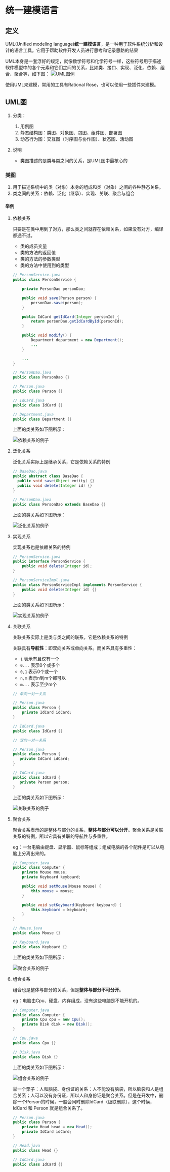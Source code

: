 # 统一建模语言

## 定义

UML(Unified modeling language)**统一建模语言**，是一种用于软件系统分析和设计的语言工具。它用于帮助软件开发人员进行思考和记录思路的结果

UML本身是一套浮好的规定，就像数学符号和化学符号一样，这些符号用于描述软件模型中的各个元素和它们之间的关系，比如类、接口、实现、泛化、依赖、组合、聚合等，如下图：
![UML图例](./img/UML图例.png)

使用UML来建模，常用的工具有Rational Rose，也可以使用一些插件来建模。

## UML图

1. 分类：
   1. 用例图
   2. 静态结构图：类图、对象图、包图、组件图、部署图
   3. 动态行为图：交互图（时序图与协作图）、状态图、活动图

2. 说明
   - 类图描述的是类与类之间的关系，是UML图中最核心的

### 类图

1. 用于描述系统中的类（对象）本身的组成和类（对象）之间的各种静态关系。
2. 类之间的关系：依赖、泛化（继承）、实现、关联、聚合与组合

#### 举例

1. 依赖关系

    只要是在类中用到了对方，那么类之间就存在依赖关系，如果没有对方，编译都通不过。
    - 类的成员变量
    - 类的方法的返回值
    - 类的方法的参数类型
    - 类的方法中使用到的类型

    ```java
    // PersonService.java
    public class PersonService {

        private PersonDao personDao;

        public void save(Person person) {
            personDao.save(person);
        }

        public IdCard getIdCard(Integer personId) {
            return personDao.getIdCardById(personId);
        }

        public void modify() {
            Department department = new Department();
            ...
        }

        ...
    }

    // PersonDao.java
    public class PersonDao {}

    // Person.java
    public class Person {}

    // IdCard.java
    public class IdCard {}

    // Department.java
    public class Department {}
    ```

    上面的类关系如下图所示：

    ![依赖关系的例子](./img/依赖关系的例子.png "依赖关系的例子")

2. 泛化关系

    泛化关系实际上是继承关系，它是依赖关系的特例

    ```java
    // BaseDao.java
    public abstract class BaseDao {
      public void save(Object entity) {}
      public void delete(Integer id) {}
    }

    // PersonDao.java
    public class PersonDao extends BaseDao {}
    ```

    上面的类关系如下图所示：

    ![泛化关系的例子](./img/泛化关系的例子.png "泛化关系的例子")

3. 实现关系

    实现关系也是依赖关系的特例

    ```java
    // PersonService.java
    public interface PersonService {
        public void delete(Integer id);
    }

    // PersonServiceImpl.java
    public class PersonServiceImpl implements PersonService {
        public void delete(Integer id) {}
    }
    ```

    上面的类关系如下图所示：

    ![实现关系的例子](./img/实现关系的例子.png "实现关系的例子")

4. 关联关系

    关联关系实际上是类与类之间的联系，它是依赖关系的特例

    关联具有**导航性**：即双向关系或单向关系。而关系具有多重性：
    - `1` 表示有且仅有一个
    - `0...` 表示0个或多个
    - `0,1` 表示0个或一个
    - `n,m` 表示n到m个都可以
    - `m...` 表示至少m个

    ```java
    // 单向一对一关系

    // Person.java
    public class Person {
        private IdCard idCard;
    }

    // IdCard.java
    public class IdCard {}
    ```

     ```java
    // 双向一对一关系

    // Person.java
    public class Person {
        private IdCard idCard;
    }

    // IdCard.java
    public class IdCard {
        private Person person;
    }
    ```

    上面的类关系如下图所示：

    ![关联关系的例子](./img/关联关系的例子.png "关联关系的例子")

5. 聚合关系

    聚合关系表示的是整体与部分的关系，**整体与部分可以分开**。聚合关系是关联关系的特例，所以它具有关联的导航性与多重性。

    eg：一台电脑由键盘、显示器、鼠标等组成；组成电脑的各个配件是可以从电脑上分离出来的。

    ```java
    // Computer.java
    public class Computer {
        private Mouse mouse;
        private Keyboard keyboard;

        public void setMouse(Mouse mouse) {
            this.mouse = mouse;
        }

        public void setKeyboard(Keyboard keyboard) {
            this.keyboard = keyboard;
        }
    }

    // Mouse.java
    public class Mouse {}

    // Keyboard.java
    public class Keyboard {}
    ```

    上面的类关系如下图所示：

    ![聚合关系的例子](./img/聚合关系的例子.png "聚合关系的例子")

6. 组合关系

    组合也是整体与部分的关系，但是**整体与部分不可分开**。

    eg：电脑由Cpu、硬盘、内存组成，没有这些电脑是不能开机的。

    ```java
    // Computer.java
    public class Computer {
        private Cpu cpu = new Cpu();
        private Disk disk = new Disk();
    }

    // Cpu.java
    public class Cpu {}

    // Disk.java
    public class Disk {}
    ```

    上面的类关系如下图所示：

    ![组合关系的例子](./img/组合关系的例子.png "组合关系的例子")

    举一个栗子：人和脑袋、身份证的关系：人不能没有脑袋，所以脑袋和人是组合关系；人可以没有身份证，所以人和身份证是聚合关系。但是在开发中，删除一个Person的时候，一般会同时删除IdCard（级联删除），这个时候，IdCard 和 Person 就是组合关系了。

    ```java
    // Person.java
    public class Person {
        private Head head = new Head();
        private IdCard idCard;
    }

    // Head.java
    public class Head {}

    // IdCard.java
    public class IdCard {}
    ```
